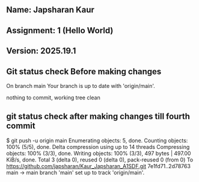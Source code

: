 ## Name: Japsharan Kaur
## Assignment: 1 (Hello World)
## Version: 2025.19.1

## Git status check Before making changes 
On branch main
Your branch is up to date with 'origin/main'.

nothing to commit, working tree clean


## git status check after making changes till fourth commit
$ git push -u origin main
Enumerating objects: 5, done.
Counting objects: 100% (5/5), done.
Delta compression using up to 14 threads
Compressing objects: 100% (3/3), done.
Writing objects: 100% (3/3), 497 bytes | 497.00 KiB/s, done.
Total 3 (delta 0), reused 0 (delta 0), pack-reused 0 (from 0)
To https://github.com/japsharan/Kaur_Japsharan_A1SDF.git
   7e1fd71..2d78763  main -> main
branch 'main' set up to track 'origin/main'.

